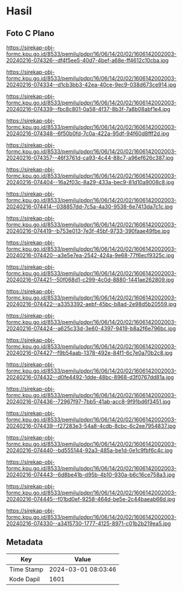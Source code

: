 # Hasil

## Foto C Plano

https://sirekap-obj-formc.kpu.go.id/8533/pemilu/pdpr/16/06/14/20/02/1606142002003-20240216-074326--df4f5ee5-40d7-4bef-a68e-ff4612c10cba.jpg

https://sirekap-obj-formc.kpu.go.id/8533/pemilu/pdpr/16/06/14/20/02/1606142002003-20240216-074334--d1cb3bb3-42ea-40ce-9ec9-038d673ce914.jpg

https://sirekap-obj-formc.kpu.go.id/8533/pemilu/pdpr/16/06/14/20/02/1606142002003-20240216-074339--fbc8c801-0a58-4f37-8b3f-7a8b08abf1e4.jpg

https://sirekap-obj-formc.kpu.go.id/8533/pemilu/pdpr/16/06/14/20/02/1606142002003-20240216-074348--6f50b0fd-7c0a-422a-95df-94f60d8fff2d.jpg

https://sirekap-obj-formc.kpu.go.id/8533/pemilu/pdpr/16/06/14/20/02/1606142002003-20240216-074357--46f3761d-ca93-4c44-88c7-a96ef626c387.jpg

https://sirekap-obj-formc.kpu.go.id/8533/pemilu/pdpr/16/06/14/20/02/1606142002003-20240216-074404--16a2f03c-8a29-433a-bec9-81d10a9008c8.jpg

https://sirekap-obj-formc.kpu.go.id/8533/pemilu/pdpr/16/06/14/20/02/1606142002003-20240216-074414--038857dd-7c5a-4a30-9538-6e7413da7c1c.jpg

https://sirekap-obj-formc.kpu.go.id/8533/pemilu/pdpr/16/06/14/20/02/1606142002003-20240216-074419--b753e013-7e3f-45bf-9733-390faae49fbe.jpg

https://sirekap-obj-formc.kpu.go.id/8533/pemilu/pdpr/16/06/14/20/02/1606142002003-20240216-074420--a3e5e7ea-2542-424a-9e68-77f6ecf9325c.jpg

https://sirekap-obj-formc.kpu.go.id/8533/pemilu/pdpr/16/06/14/20/02/1606142002003-20240216-074421--50f068d1-c299-4c0d-8880-1441ae262809.jpg

https://sirekap-obj-formc.kpu.go.id/8533/pemilu/pdpr/16/06/14/20/02/1606142002003-20240216-074422--a3353392-aebf-45bc-b8ad-2e98d5b20559.jpg

https://sirekap-obj-formc.kpu.go.id/8533/pemilu/pdpr/16/06/14/20/02/1606142002003-20240216-074424--a625c33d-3e60-4397-9419-b8a2f6e796bc.jpg

https://sirekap-obj-formc.kpu.go.id/8533/pemilu/pdpr/16/06/14/20/02/1606142002003-20240216-074427--f9b54aab-1378-492e-84f1-6c7e0a70b2c8.jpg

https://sirekap-obj-formc.kpu.go.id/8533/pemilu/pdpr/16/06/14/20/02/1606142002003-20240216-074432--d0fe4492-1dde-48bc-8968-d3f0767dd81a.jpg

https://sirekap-obj-formc.kpu.go.id/8533/pemilu/pdpr/16/06/14/20/02/1606142002003-20240216-074436--72967f97-7bb5-41ab-acc8-9f91bd6f3451.jpg

https://sirekap-obj-formc.kpu.go.id/8533/pemilu/pdpr/16/06/14/20/02/1606142002003-20240216-074439--f27283e3-54a8-4cdb-8cbc-6c2ee7954837.jpg

https://sirekap-obj-formc.kpu.go.id/8533/pemilu/pdpr/16/06/14/20/02/1606142002003-20240216-074440--bd555144-92a3-485a-be1d-0e1c9fbf6c4c.jpg

https://sirekap-obj-formc.kpu.go.id/8533/pemilu/pdpr/16/06/14/20/02/1606142002003-20240216-074443--6d8be41b-d95b-4b10-930a-b6c16ce758a3.jpg

https://sirekap-obj-formc.kpu.go.id/8533/pemilu/pdpr/16/06/14/20/02/1606142002003-20240216-074445--f01bd0ef-9258-464d-be5e-2c44baeab66d.jpg

https://sirekap-obj-formc.kpu.go.id/8533/pemilu/pdpr/16/06/14/20/02/1606142002003-20240216-074330--a3415730-1777-4125-8971-c01b2b219ea5.jpg


## Metadata

| Key        | Value               |
| ---------- | ------------------- |
| Time Stamp | 2024-03-01 08:03:46 |
| Kode Dapil | 1601                |



